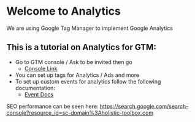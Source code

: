 # Welcome to Analytics

We are using Google Tag Manager to implement Google Analytics

## This is a tutorial on Analytics for GTM:

- Go to GTM console / Ask to be invited then go
	- [Console Link](https://tagmanager.google.com/#/container/accounts/6000591786/containers/30658965/workspaces/3)
- You can set up tags for Analytics / Ads and more
- To set up custom events for analytics follow the following documentation:
	- [Event Docs](https://support.google.com/tagmanager/answer/6106716?hl=en&ref_topic=6333310)

SEO performance can be seen here: https://search.google.com/search-console?resource_id=sc-domain%3Aholistic-toolbox.com
